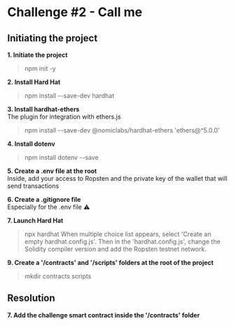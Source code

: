 # Challenge #2 - Call me

## Initiating the project

**1. Initiate the project**
> npm init -y
  
**2. Install Hard Hat**
> npm install --save-dev hardhat
  
**3. Install hardhat-ethers**  
The plugin for integration with ethers.js
> npm install --save-dev @nomiclabs/hardhat-ethers 'ethers@^5.0.0' 
  
**4. Install dotenv**
> npm install dotenv --save
  
**5. Create a .env file at the root**  
Inside, add your access to Ropsten and the private key of the wallet that will send transactions
  
**6. Create a .gitignore file**  
Especially for the .env file ⚠️
  
**7. Launch Hard Hat**  
> npx hardhat
When multiple choice list appears, select 'Create an empty hardhat.config.js'. Then in the 'hardhat.config.js', change the Solidity compiler version and add the Ropsten testnet network.
  
**9. Create a '/contracts' and '/scripts' folders at the root of the project**
> mkdir contracts scripts
  
## Resolution

**7. Add the challenge smart contract inside the '/contracts' folder**
